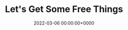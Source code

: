 ---
title: Let's Get Some Free Things
date: 2023-01-01T17:18:05+01:00
description: Where you can get free resources
slug: lets-get-some-free-things
date: 2022-03-06 00:00:00+0000
image: cover.png
categories:
    - Tech
    - Share
tags:
    - Free
draft: false
---